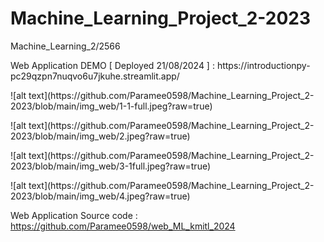 # Machine_Learning_Project_2-2023
<p>Machine_Learning_2/2566</p>
Web Application DEMO  [ Deployed 21/08/2024 ] : https://introductionpy-pc29qzpn7nuqvo6u7jkuhe.streamlit.app/

<p></p>
![alt text](https://github.com/Paramee0598/Machine_Learning_Project_2-2023/blob/main/img_web/1-1-full.jpeg?raw=true)
<p></p>
![alt text](https://github.com/Paramee0598/Machine_Learning_Project_2-2023/blob/main/img_web/2.jpeg?raw=true)
<p></p>
![alt text](https://github.com/Paramee0598/Machine_Learning_Project_2-2023/blob/main/img_web/3-1full.jpeg?raw=true)
<p></p>
![alt text](https://github.com/Paramee0598/Machine_Learning_Project_2-2023/blob/main/img_web/4.jpeg?raw=true)
<p></p>

Web Application Source code : https://github.com/Paramee0598/web_ML_kmitl_2024
